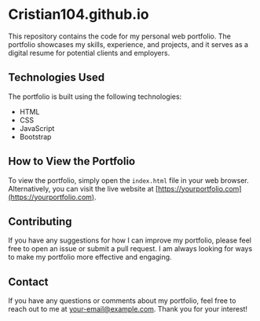 # Cristian104.github.io
This repository contains the code for my personal web portfolio. The portfolio showcases my skills, experience, and projects, and it serves as a digital resume for potential clients and employers.

## Technologies Used

The portfolio is built using the following technologies:

- HTML
- CSS
- JavaScript
- Bootstrap

## How to View the Portfolio

To view the portfolio, simply open the `index.html` file in your web browser. Alternatively, you can visit the live website at [https://yourportfolio.com](https://yourportfolio.com).

## Contributing

If you have any suggestions for how I can improve my portfolio, please feel free to open an issue or submit a pull request. I am always looking for ways to make my portfolio more effective and engaging.

## Contact

If you have any questions or comments about my portfolio, feel free to reach out to me at [your-email@example.com](mailto:your-email@example.com). Thank you for your interest!
